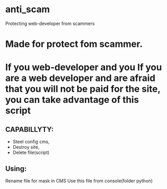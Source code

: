 # anti_scam
Protecting web-developer from scammers
# Made for protect fom scammer.
# If you web-developer and you If you are a web developer and are afraid that you will not be paid for the site, you can take advantage of this script
## CAPABILLYTY:
* Steel config cms,
* Destroy site,
* Delete file(script)
## Using:
 Rename file for mask in CMS
 Use this file from console(folder python)
